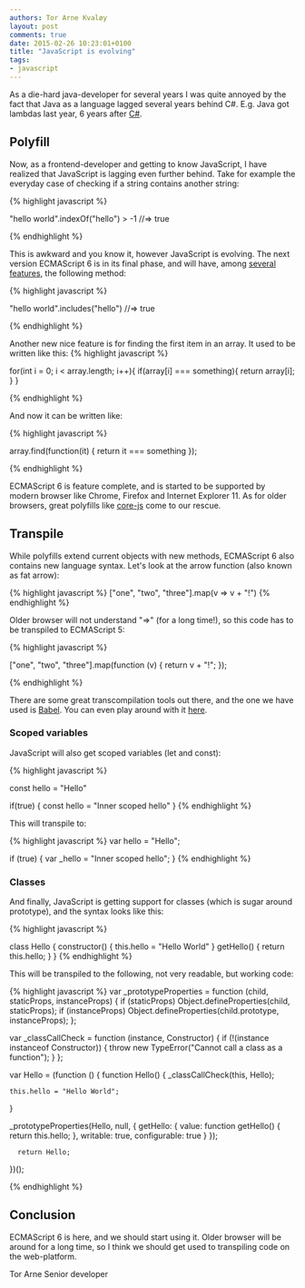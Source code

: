```yaml
---
authors: Tor Arne Kvaløy
layout: post
comments: true
date: 2015-02-26 10:23:01+0100
title: "JavaScript is evolving"
tags:
- javascript
---
```


As a die-hard java-developer for several years I was quite annoyed by the fact that Java as a language lagged several years behind C#. E.g. Java got lambdas last year, 6 years after [C#](http://en.wikipedia.org/wiki/C_Sharp_%28programming_language%29).

## Polyfill
Now, as a frontend-developer and getting to know JavaScript, I have realized that JavaScript is lagging even further behind. Take for example the everyday case of checking if a string contains another string:

{% highlight javascript %}

"hello world".indexOf("hello") > -1
//=> true

{% endhighlight %}

This is awkward and you know it, however JavaScript is evolving. The next version ECMAScript 6 is in its final phase, and will have, among [several features](https://github.com/zloirock/core-js#ecmascript-6), the following method:

{% highlight javascript %}

"hello world".includes("hello")
//=> true

{% endhighlight %}


Another new nice feature is for finding the first item in an array. It used to be written like this:
{% highlight javascript %}

for(int i = 0; i < array.length; i++){
  if(array[i] === something){
    return array[i];
  }
}

{% endhighlight %}

And now it can be written like:

{% highlight javascript %}

array.find(function(it) {
      return it === something
      });

{% endhighlight %}

ECMAScript 6 is feature complete, and is started to be supported by modern browser like Chrome, Firefox and Internet Explorer 11. As for older browsers, great polyfills like [core-js](https://github.com/zloirock/core-js) come to our rescue.

## Transpile
While polyfills extend current objects with new methods, ECMAScript 6 also contains new language syntax. Let's look at the arrow function (also known as fat arrow):

{% highlight javascript %}
["one", "two", "three"].map(v => v + "!")
{% endhighlight %}

Older browser will not understand "=>" (for a long time!), so this code has to be transpiled to ECMAScript 5:

{% highlight javascript %}

["one", "two", "three"].map(function (v) {
  return v + "!";
});

{% endhighlight %}

There are some great transcompilation tools out there, and the one we have used is [Babel](https://babeljs.io/). You can even play around with it [here](https://babeljs.io/repl/).

### Scoped variables
JavaScript will also get scoped variables (let and const):

{% highlight javascript %}

const hello = "Hello"

if(true) {
  const hello = "Inner scoped hello"
}
{% endhighlight %}

This will transpile to:

{% highlight javascript %}
var hello = "Hello";

if (true) {
  var _hello = "Inner scoped hello";
}
{% endhighlight %}

### Classes
And finally, JavaScript is getting support for classes (which is sugar around prototype), and the syntax looks like this:

{% highlight javascript %}

class Hello {
  constructor() {
    this.hello = "Hello World"
  }
  getHello() {
    return this.hello;
  }
}
{% endhighlight %}

This will be transpiled to the following, not very readable, but working code:

{% highlight javascript %}
var _prototypeProperties = function (child, staticProps, instanceProps) { if (staticProps) Object.defineProperties(child, staticProps); if (instanceProps) Object.defineProperties(child.prototype, instanceProps); };

var _classCallCheck = function (instance, Constructor) { if (!(instance instanceof Constructor)) { throw new TypeError("Cannot call a class as a function"); } };

var Hello = (function () {
  function Hello() {
    _classCallCheck(this, Hello);

    this.hello = "Hello World";
  }

  _prototypeProperties(Hello, null, {
    getHello: {
      value: function getHello() {
        return this.hello;
        },
        writable: true,
        configurable: true
      }
      });

      return Hello;
})();

{% endhighlight %}

## Conclusion
ECMAScript 6 is here, and we should start using it. Older browser will be around for a long time, so I think we should get used to transpiling code on the web-platform.

Tor Arne
Senior developer

